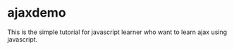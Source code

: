 # ajaxdemo
This is the simple tutorial for javascript learner who want to learn ajax using javascript.
